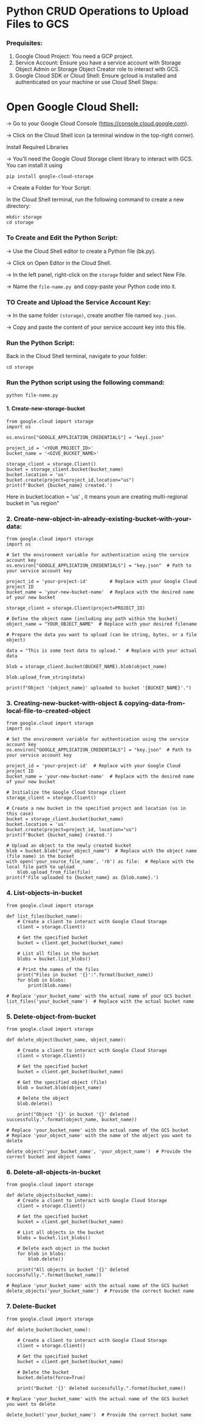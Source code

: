 # Python CRUD Operations to Upload Files to GCS

### Prequisites:

1. Google Cloud Project: You need a GCP project.
2. Service Account: Ensure you have a service account with Storage Object Admin or Storage Object Creator role to interact with GCS.
3. Google Cloud SDK or Cloud Shell: Ensure gcloud is installed and authenticated on your machine or use Cloud Shell
Steps:

# Open Google Cloud Shell:

-> Go to your Google Cloud Console (https://console.cloud.google.com).

-> Click on the Cloud Shell icon (a terminal window in the top-right corner).

Install Required Libraries

-> You'll need the Google Cloud Storage client library to interact with GCS. You can install it using

```
pip install google-cloud-storage

```
-> Create a Folder for Your Script:

In the Cloud Shell terminal, run the following command to create a new directory:
```
mkdir storage
cd storage
```
### To Create and Edit the Python Script:

-> Use the Cloud Shell editor to create a Python file (bk.py).

-> Click on Open Editor in the Cloud Shell.

-> In the left panel, right-click on the ```storage``` folder and select New File.

-> Name the ```file-name.py ```and copy-paste your Python code into it.

### TO Create and Upload the Service Account Key:

-> In the same folder ```(storage)```, create another file named ```key.json```.

-> Copy and paste the content of your service account key into this file.

### Run the Python Script:

Back in the Cloud Shell terminal, navigate to your folder:

```
cd storage
```
### Run the Python script using the following command:

```
python file-name.py
```
#### 1.  Create-new-storage-bucket


```
from google.cloud import storage
import os

os.environ["GOOGLE_APPLICATION_CREDENTIALS"] = "key1.json"

project_id = '<YOUR_PROJECT_ID>'
bucket_name = '<GIVE_BUCKET_NAME>'

storage_client = storage.Client()
bucket = storage_client.bucket(bucket_name)
bucket.location = 'us'
bucket.create(project=project_id,location="us")
print(f'Bucket {bucket_name} created.')

```
Here in bucket.location = 'us' , it means youn are creating multi-regional bucket in "us region"

### 2. Create-new-object-in-already-existing-bucket-with-your-data:
```
from google.cloud import storage
import os

# Set the environment variable for authentication using the service account key
os.environ["GOOGLE_APPLICATION_CREDENTIALS"] = "key.json"  # Path to your service account key

project_id = 'your-project-id'        # Replace with your Google Cloud project ID
bucket_name = 'your-new-bucket-name'  # Replace with the desired name of your new bucket

storage_client = storage.Client(project=PROJECT_ID)

# Define the object name (including any path within the bucket)
object_name = "YOUR_OBJECT_NAME"  # Replace with your desired filename

# Prepare the data you want to upload (can be string, bytes, or a file object)

data = "This is some text data to upload."  # Replace with your actual data

blob = storage_client.bucket(BUCKET_NAME).blob(object_name)

blob.upload_from_string(data)

print(f"Object '{object_name}' uploaded to bucket '{BUCKET_NAME}'.")

```
### 3. Creating-new-bucket-with-object & copying-data-from-local-file-to-created-object

```
from google.cloud import storage
import os

# Set the environment variable for authentication using the service account key
os.environ["GOOGLE_APPLICATION_CREDENTIALS"] = "key.json"  # Path to your service account key

project_id = 'your-project-id'  # Replace with your Google Cloud project ID
bucket_name = 'your-new-bucket-name'  # Replace with the desired name of your new bucket

# Initialize the Google Cloud Storage client
storage_client = storage.Client()

# Create a new bucket in the specified project and location (us in this case)
bucket = storage_client.bucket(bucket_name)
bucket.location = 'us'
bucket.create(project=project_id, location="us")
print(f'Bucket {bucket_name} created.')

# Upload an object to the newly created bucket
blob = bucket.blob("your_object_name")  # Replace with the object name (file name) in the bucket
with open('your_source_file_name', 'rb') as file:  # Replace with the local file path to upload
    blob.upload_from_file(file)
print(f'File uploaded to {bucket_name} as {blob.name}.')
```

### 4. List-objects-in-bucket

```
from google.cloud import storage

def list_files(bucket_name):
    # Create a client to interact with Google Cloud Storage
    client = storage.Client()

    # Get the specified bucket
    bucket = client.get_bucket(bucket_name)

    # List all files in the bucket
    blobs = bucket.list_blobs()

    # Print the names of the files
    print("Files in bucket '{}':".format(bucket_name))
    for blob in blobs:
        print(blob.name)

# Replace 'your_bucket_name' with the actual name of your GCS bucket
list_files('your_bucket_name')  # Replace with the actual bucket name
```
### 5. Delete-object-from-bucket

```
from google.cloud import storage

def delete_object(bucket_name, object_name):

    # Create a client to interact with Google Cloud Storage
    client = storage.Client()

    # Get the specified bucket
    bucket = client.get_bucket(bucket_name)

    # Get the specified object (file)
    blob = bucket.blob(object_name)

    # Delete the object
    blob.delete()

    print("Object '{}' in bucket '{}' deleted successfully.".format(object_name, bucket_name))

# Replace 'your_bucket_name' with the actual name of the GCS bucket
# Replace 'your_object_name' with the name of the object you want to delete

delete_object('your_bucket_name', 'your_object_name')  # Provide the correct bucket and object names

```
### 6. Delete-all-objects-in-bucket 

```
from google.cloud import storage

def delete_objects(bucket_name):
    # Create a client to interact with Google Cloud Storage
    client = storage.Client()

    # Get the specified bucket
    bucket = client.get_bucket(bucket_name)

    # List all objects in the bucket
    blobs = bucket.list_blobs()

    # Delete each object in the bucket
    for blob in blobs:
        blob.delete()

    print("All objects in bucket '{}' deleted successfully.".format(bucket_name))

# Replace 'your_bucket_name' with the actual name of the GCS bucket
delete_objects('your_bucket_name')  # Provide the correct bucket name

```
### 7. Delete-Bucket

```
from google.cloud import storage

def delete_bucket(bucket_name):

    # Create a client to interact with Google Cloud Storage
    client = storage.Client()

    # Get the specified bucket
    bucket = client.get_bucket(bucket_name)

    # Delete the bucket
    bucket.delete(force=True)

    print("Bucket '{}' deleted successfully.".format(bucket_name))

# Replace 'your_bucket_name' with the actual name of the GCS bucket you want to delete

delete_bucket('your_bucket_name')  # Provide the correct bucket name

```
